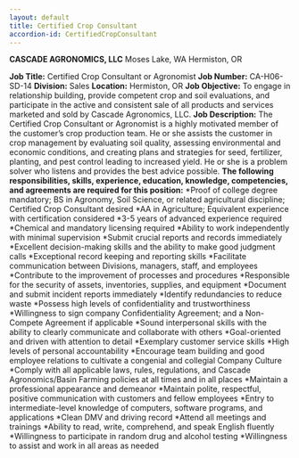 ```yaml
---
layout: default
title: Certified Crop Consultant
accordion-id: CertifiedCropConsultant
---
```

**CASCADE AGRONOMICS, LLC**
Moses Lake, WA
Hermiston, OR

**Job Title:** 		Certified Crop Consultant or Agronomist
**Job Number:** 		CA-H06-SD-14
**Division:** 		Sales
**Location:** 		Hermiston, OR
**Job Objective:** 
To engage in relationship building, provide competent crop and soil evaluations, and participate in the active and consistent sale of all products and services marketed and sold by Cascade Agronomics, LLC.
**Job Description:**
The Certified Crop Consultant or Agronomist is a highly motivated member of the customer’s crop production team. He or she assists the customer in crop management by evaluating soil quality, assessing environmental and economic conditions, and creating plans and strategies for seed, fertilizer, planting, and pest control leading to increased yield. He or she is a problem solver who listens and provides the best advice possible.
**The following responsibilities, skills, experience, education, knowledge, competencies, and agreements are required for this position:**
*Proof of college degree mandatory; BS in Agronomy, Soil Science, or related agricultural discipline; Certified Crop Consultant desired
*AA in Agriculture; Equivalent experience with certification considered 
*3-5 years of advanced experience required
*Chemical and mandatory licensing required
*Ability to work independently with minimal supervision
*Submit crucial reports and records immediately
*Excellent decision-making skills and the ability to make good judgment calls 
*Exceptional record keeping and reporting skills
*Facilitate communication between Divisions, managers, staff, and employees
*Contribute to the improvement of processes and procedures 
*Responsible for the security of assets, inventories, supplies, and equipment
*Document and submit incident reports immediately
*Identify redundancies to reduce waste
*Possess high levels of confidentiality and trustworthiness
*Willingness to sign company Confidentiality Agreement; and a Non-Compete Agreement if applicable 
*Sound interpersonal skills with the ability to clearly communicate and collaborate with others
*Goal-oriented and driven with attention to detail
*Exemplary customer service skills 
*High levels of personal accountability
*Encourage team building and good employee relations to cultivate a congenial and collegial Company Culture
*Comply with all applicable laws, rules, regulations, and Cascade Agronomics/Basin Farming policies at all times and in all places
*Maintain a professional appearance and demeanor
*Maintain polite, respectful, positive communication with customers and fellow employees
*Entry to intermediate-level knowledge of computers, software programs, and applications
*Clean DMV and driving record
*Attend all meetings and trainings
*Ability to read, write, comprehend, and speak English fluently
*Willingness to participate in random drug and alcohol testing 
*Willingness to assist and work in all areas as needed
